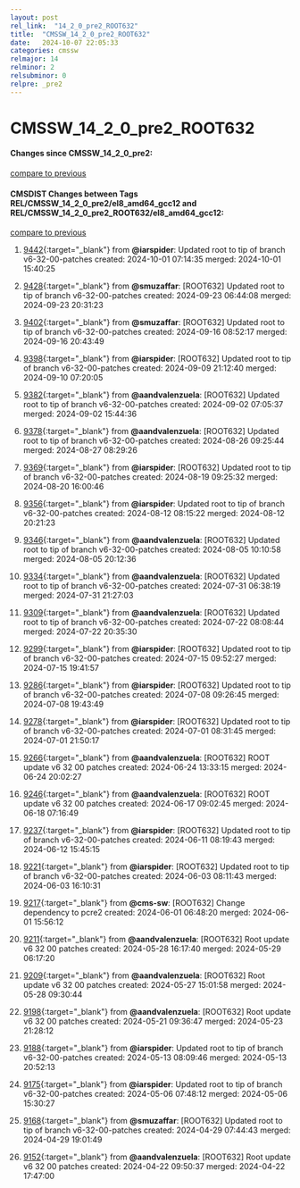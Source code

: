 ```yaml
---
layout: post
rel_link:  "14_2_0_pre2_ROOT632"
title:  "CMSSW_14_2_0_pre2_ROOT632"
date:   2024-10-07 22:05:33
categories: cmssw
relmajor: 14
relminor: 2
relsubminor: 0
relpre: _pre2
---
```


# CMSSW_14_2_0_pre2_ROOT632
#### Changes since CMSSW_14_2_0_pre2:
[compare to previous](https://github.com/cms-sw/cmssw/compare/CMSSW_14_2_0_pre2...CMSSW_14_2_0_pre2_ROOT632)



#### CMSDIST Changes between Tags REL/CMSSW_14_2_0_pre2/el8_amd64_gcc12 and REL/CMSSW_14_2_0_pre2_ROOT632/el8_amd64_gcc12:
[compare to previous](https://github.com/cms-sw/cmsdist/compare/REL/CMSSW_14_2_0_pre2/el8_amd64_gcc12...REL/CMSSW_14_2_0_pre2_ROOT632/el8_amd64_gcc12)



1. [9442](http://github.com/cms-sw/cmsdist/pull/9442){:target="_blank"}  from **@iarspider**: Updated root to tip of branch v6-32-00-patches created: 2024-10-01 07:14:35 merged: 2024-10-01 15:40:25

2. [9428](http://github.com/cms-sw/cmsdist/pull/9428){:target="_blank"}  from **@smuzaffar**: [ROOT632] Updated root to tip of branch v6-32-00-patches created: 2024-09-23 06:44:08 merged: 2024-09-23 20:31:23

3. [9402](http://github.com/cms-sw/cmsdist/pull/9402){:target="_blank"}  from **@smuzaffar**: [ROOT632] Updated root to tip of branch v6-32-00-patches created: 2024-09-16 08:52:17 merged: 2024-09-16 20:43:49

4. [9398](http://github.com/cms-sw/cmsdist/pull/9398){:target="_blank"}  from **@iarspider**: [ROOT632] Updated root to tip of branch v6-32-00-patches created: 2024-09-09 21:12:40 merged: 2024-09-10 07:20:05

5. [9382](http://github.com/cms-sw/cmsdist/pull/9382){:target="_blank"}  from **@aandvalenzuela**: [ROOT632] Updated root to tip of branch v6-32-00-patches created: 2024-09-02 07:05:37 merged: 2024-09-02 15:44:36

6. [9378](http://github.com/cms-sw/cmsdist/pull/9378){:target="_blank"}  from **@aandvalenzuela**: [ROOT632] Updated root to tip of branch v6-32-00-patches created: 2024-08-26 09:25:44 merged: 2024-08-27 08:29:26

7. [9369](http://github.com/cms-sw/cmsdist/pull/9369){:target="_blank"}  from **@iarspider**: [ROOT632] Updated root to tip of branch v6-32-00-patches created: 2024-08-19 09:25:32 merged: 2024-08-20 16:00:46

8. [9356](http://github.com/cms-sw/cmsdist/pull/9356){:target="_blank"}  from **@iarspider**: Updated root to tip of branch v6-32-00-patches created: 2024-08-12 08:15:22 merged: 2024-08-12 20:21:23

9. [9346](http://github.com/cms-sw/cmsdist/pull/9346){:target="_blank"}  from **@aandvalenzuela**: [ROOT632] Updated root to tip of branch v6-32-00-patches created: 2024-08-05 10:10:58 merged: 2024-08-05 20:12:36

10. [9334](http://github.com/cms-sw/cmsdist/pull/9334){:target="_blank"}  from **@aandvalenzuela**: [ROOT632] Updated root to tip of branch v6-32-00-patches created: 2024-07-31 06:38:19 merged: 2024-07-31 21:27:03

11. [9309](http://github.com/cms-sw/cmsdist/pull/9309){:target="_blank"}  from **@aandvalenzuela**: [ROOT632] Updated root to tip of branch v6-32-00-patches created: 2024-07-22 08:08:44 merged: 2024-07-22 20:35:30

12. [9299](http://github.com/cms-sw/cmsdist/pull/9299){:target="_blank"}  from **@iarspider**: [ROOT632] Updated root to tip of branch v6-32-00-patches created: 2024-07-15 09:52:27 merged: 2024-07-15 19:41:57

13. [9286](http://github.com/cms-sw/cmsdist/pull/9286){:target="_blank"}  from **@iarspider**: [ROOT632] Updated root to tip of branch v6-32-00-patches created: 2024-07-08 09:26:45 merged: 2024-07-08 19:43:49

14. [9278](http://github.com/cms-sw/cmsdist/pull/9278){:target="_blank"}  from **@iarspider**: [ROOT632] Updated root to tip of branch v6-32-00-patches created: 2024-07-01 08:31:45 merged: 2024-07-01 21:50:17

15. [9266](http://github.com/cms-sw/cmsdist/pull/9266){:target="_blank"}  from **@aandvalenzuela**: [ROOT632] ROOT update v6 32 00 patches created: 2024-06-24 13:33:15 merged: 2024-06-24 20:02:27

16. [9246](http://github.com/cms-sw/cmsdist/pull/9246){:target="_blank"}  from **@aandvalenzuela**: [ROOT632] ROOT update v6 32 00 patches created: 2024-06-17 09:02:45 merged: 2024-06-18 07:16:49

17. [9237](http://github.com/cms-sw/cmsdist/pull/9237){:target="_blank"}  from **@iarspider**: [ROOT632] Updated root to tip of branch v6-32-00-patches created: 2024-06-11 08:19:43 merged: 2024-06-12 15:45:15

18. [9221](http://github.com/cms-sw/cmsdist/pull/9221){:target="_blank"}  from **@iarspider**: [ROOT632] Updated root to tip of branch v6-32-00-patches created: 2024-06-03 08:11:43 merged: 2024-06-03 16:10:31

19. [9217](http://github.com/cms-sw/cmsdist/pull/9217){:target="_blank"}  from **@cms-sw**: [ROOT632] Change dependency to pcre2 created: 2024-06-01 06:48:20 merged: 2024-06-01 15:56:12

20. [9211](http://github.com/cms-sw/cmsdist/pull/9211){:target="_blank"}  from **@aandvalenzuela**: [ROOT632] Root update v6 32 00 patches created: 2024-05-28 16:17:40 merged: 2024-05-29 06:17:20

21. [9209](http://github.com/cms-sw/cmsdist/pull/9209){:target="_blank"}  from **@aandvalenzuela**: [ROOT632] Root update v6 32 00 patches created: 2024-05-27 15:01:58 merged: 2024-05-28 09:30:44

22. [9198](http://github.com/cms-sw/cmsdist/pull/9198){:target="_blank"}  from **@aandvalenzuela**: [ROOT632] Root update v6 32 00 patches created: 2024-05-21 09:36:47 merged: 2024-05-23 21:28:12

23. [9188](http://github.com/cms-sw/cmsdist/pull/9188){:target="_blank"}  from **@iarspider**: Updated root to tip of branch v6-32-00-patches created: 2024-05-13 08:09:46 merged: 2024-05-13 20:52:13

24. [9175](http://github.com/cms-sw/cmsdist/pull/9175){:target="_blank"}  from **@iarspider**: Updated root to tip of branch v6-32-00-patches created: 2024-05-06 07:48:12 merged: 2024-05-06 15:30:27

25. [9168](http://github.com/cms-sw/cmsdist/pull/9168){:target="_blank"}  from **@smuzaffar**: [ROOT632] Updated root to tip of branch v6-32-00-patches created: 2024-04-29 07:44:43 merged: 2024-04-29 19:01:49

26. [9152](http://github.com/cms-sw/cmsdist/pull/9152){:target="_blank"}  from **@aandvalenzuela**: [ROOT632] Root update v6 32 00 patches created: 2024-04-22 09:50:37 merged: 2024-04-22 17:47:00
